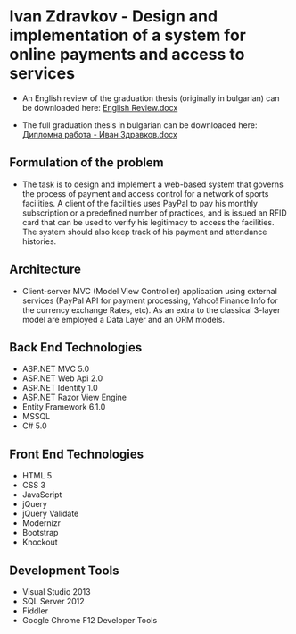 # Ivan Zdravkov - Design and implementation of a system for online payments and access to services #

* An English review of the graduation thesis (originally in bulgarian) can be downloaded here: [English Review.docx](https://bitbucket.org/ivanzdravkovdiplomproject/diplom-project/src/78b51d42ddcfc7057429f4af163259b164e532d5/English%20Review.docx?fileviewer=file-view-default)

* The full graduation thesis in bulgarian can be downloaded here: [Дипломна работа - Иван Здравков.docx](https://bitbucket.org/ivanzdravkovdiplomproject/diplom-project/src/a65674b14aee1b2be7742553484562b447e7fca8/%D0%94%D0%B8%D0%BF%D0%BB%D0%BE%D0%BC%D0%BD%D0%B0%20%D1%80%D0%B0%D0%B1%D0%BE%D1%82%D0%B0%20-%20%D0%98%D0%B2%D0%B0%D0%BD%20%D0%97%D0%B4%D1%80%D0%B0%D0%B2%D0%BA%D0%BE%D0%B2.docx?at=develop)

## Formulation of the problem
* The task is to design and implement a web-based system that governs the process of payment and access control for a network of sports facilities. A client of the facilities uses PayPal to pay his monthly subscription or a predefined number of practices, and is issued an RFID card that can be used to verify his legitimacy to access the facilities.  The system should also keep track of his payment and attendance histories.

## Architecture
* Client-server MVC (Model View Controller) application using external services (PayPal API for payment processing, Yahoo! Finance Info for the currency exchange Rates, etc). As an extra to the classical 3-layer model are employed a Data Layer and an ORM models.


## Back End Technologies
* ASP.NET MVC 5.0
* ASP.NET Web Api 2.0
* ASP.NET Identity 1.0
* ASP.NET Razor View Engine
* Entity Framework 6.1.0
* MSSQL
* C# 5.0

## Front End Technologies
* HTML 5
* CSS 3
* JavaScript 
* jQuery
* jQuery Validate
* Modernizr
* Bootstrap
* Knockout

## Development Tools 
* Visual Studio 2013
* SQL Server 2012
* Fiddler
* Google Chrome F12 Developer Tools